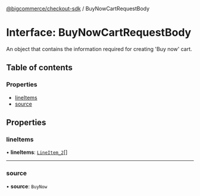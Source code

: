 [@bigcommerce/checkout-sdk](../README.md) / BuyNowCartRequestBody

# Interface: BuyNowCartRequestBody

An object that contains the information required for creating 'Buy now' cart.

## Table of contents

### Properties

- [lineItems](BuyNowCartRequestBody.md#lineitems)
- [source](BuyNowCartRequestBody.md#source)

## Properties

### lineItems

• **lineItems**: [`LineItem_2`](LineItem_2.md)[]

___

### source

• **source**: `BuyNow`
